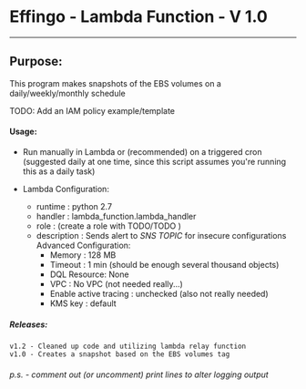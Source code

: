 #   Effingo - Lambda Function - V 1.0
--------------------------------------------------------------------------------
## Purpose:
This program makes snapshots of the EBS volumes on a daily/weekly/monthly schedule


TODO: Add an IAM policy example/template

#### Usage:
   - Run manually in Lambda or (recommended) on a triggered cron
   (suggested daily at one time, since this script assumes you're running this as a daily task)

   - Lambda Configuration:
        * runtime : python 2.7
        * handler : lambda_function.lambda_handler
        * role : (create a role with TODO/TODO )
        * description : Sends alert to *SNS TOPIC* for insecure configurations
        Advanced Configuration:
            * Memory : 128 MB
            * Timeout : 1 min (should be enough several thousand objects)
            * DQL Resource: None
            * VPC : No VPC (not needed really...)
            * Enable active tracing : unchecked (also not really needed)
            * KMS key : default

##### Releases:
    v1.2 - Cleaned up code and utilizing lambda relay function
    v1.0 - Creates a snapshot based on the EBS volumes tag

######  p.s. - comment out (or uncomment) print lines to alter logging output
